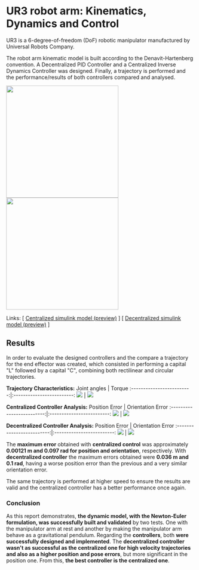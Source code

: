 # UR3 robot arm: Kinematics, Dynamics and Control

UR3 is a 6-degree-of-freedom (DoF) robotic manipulator manufactured by Universal Robots Company.

The robot arm kinematic model is built according to the Denavit-Hartenberg convention. A Decentralized PID Controller and a Centralized Inverse Dynamics Controller was designed. Finally, a trajectory is performed and the performance/results of both controllers compared and analysed.

<p float="left">
  <img src="https://github.com/luis-a-miranda/UR3-robot-arm-Kinematics-Dynamics-and-Control/blob/main/images/ur3.png" width="300" />
  <img src="https://github.com/luis-a-miranda/UR3-robot-arm-Kinematics-Dynamics-and-Control/blob/main/images/ur3%20simplified%20model.png" width="300" />
</p>

Links: \[ [Centralized simulink model (preview)](https://github.com/luis-a-miranda/UR3-robot-arm-Kinematics-Dynamics-and-Control/blob/main/images/Centralized%20Simulink%20Model.png) \]
\[ [Decentralized simulink model (preview)](https://github.com/luis-a-miranda/UR3-robot-arm-Kinematics-Dynamics-and-Control/blob/main/images/Decentralized%20Simulink%20Model.png) \]

## Results


In order to evaluate the designed controllers and the compare a trajectory for the end effector was created, which consisted in performing a capital "L" followed by a capital "C", combining both rectilinear and circular trajectories.

**Trajectory Characteristics:**
Joint angles             |  Torque
:-------------------------:|:-------------------------:
![](https://github.com/luis-a-miranda/UR3-robot-arm-Kinematics-Dynamics-and-Control/blob/main/images/trajectory%20joint%20angles.png)  |  ![](https://github.com/luis-a-miranda/UR3-robot-arm-Kinematics-Dynamics-and-Control/blob/main/images/trajectory%20torque.png)

**Centralized Controller Analysis:**
Position Error             |  Orientation Error
:-------------------------:|:-------------------------:
![](https://github.com/luis-a-miranda/UR3-robot-arm-Kinematics-Dynamics-and-Control/blob/main/images/Centralized%20controller%20-%20Absolute%20position%20error%20.png)  |  ![](https://github.com/luis-a-miranda/UR3-robot-arm-Kinematics-Dynamics-and-Control/blob/main/images/Centralized%20controller%20-%20absolute%20orientation%20error.png)

**Decentralized Controller Analysis:**
Position Error             |  Orientation Error
:-------------------------:|:-------------------------:
![](https://github.com/luis-a-miranda/UR3-robot-arm-Kinematics-Dynamics-and-Control/blob/main/images/Decentralized%20controller%20-%20absolute%20position%20error.png)  |  ![](https://github.com/luis-a-miranda/UR3-robot-arm-Kinematics-Dynamics-and-Control/blob/main/images/Decentralized%20controller%20-%20absolute%20orientation%20error.png)


The **maximum error** obtained with **centralized control** was approximately **0.00121 m and 0.097 rad for position and orientation**, respectively. With **decentralized controller** the maximum errors obtained were **0.036 m and 0.1 rad**, having a worse position error than the previous and a very similar orientation error.

The same trajectory is performed at higher speed to ensure the results are valid and the centralized controller has a better performance once again.


### Conclusion

As this report demonstrates, **the dynamic model, with the Newton-Euler formulation, was successfully built and validated** by two tests. One with the manipulator arm at rest and another by making the manipulator arm behave as a gravitational pendulum. Regarding the **controllers**, both **were successfully designed and implemented**. The **decentralized controller wasn't as successful as the centralized one for high velocity trajectories and also as a higher position and pose errors**, but more significant in the position one. From this, **the best controller is the centralized one**.
